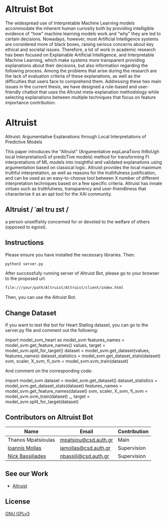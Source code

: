 # Altruist Bot
The widespread use of Interpretable Machine Learning models accommodate the inherent human curiosity both by providing intelligible evidence of “how” machine learning models work and “why” they are led to certain decisions. Nowadays, however, most Artificial Intelligence systems are considered more of black boxes, raising serious concerns about key ethical and societal issues. Therefore, a lot of work in academic research has been focused on Explainable Artificial Intelligence, and Interpretable Machine Learning, which make systems more transparent providing explanations about their decisions, but also information regarding
the following process. Among the problems that arise during the research are the lack of evaluation criteria of these explanations, as well as the difficulties that users face to comprehend them. Addressing these two main issues in the current thesis, we have designed a rule-based and user-friendly chatbot that uses the Altruist meta-explanation methodology while selecting explanations between multiple techniques that focus on feature importance contribution.

# Altruist
Altruist: Argumentative Explanations through Local Interpretations of Predictive Models

This paper introduces the "Altruist" (Argumentative expLanaTions thRoUgh local InterpretationS of predicTive models) method for transforming FI interpretations of ML models into insightful and validated explanations using argumentation based on classical logic. Altruist provides the local maximum truthful interpretation, as well as reasons for the truthfulness justification, and can be used as an easy-to-choose tool between X number of different interpretation techniques based on a few specific criteria. Altruist has innate virtues such as truthfulness, transparency and user-friendliness that characterise it as an apt tool for the XAI community.

## Altruist / ˈæl tru ɪst /
a person unselfishly concerned for or devoted to the welfare of others (opposed to egoist).

## Instructions
Please ensure you have installed the necessary libraries. Then:
```bash
python3 server.py
```
After successfully running server of Altruist Bot, please go to your browser to the proposed url:
```bash
file:///your/path/Altruist/Altruist/client/index.html
```
Then, you can use the Altruist Bot.

## Change Dataset
If you want to test the bot for Heart Statlog dataset, you can go to the server.py file and comment out the following:

import model_svm_heart as model_svm
features_names = model_svm.get_feature_names()
values, target = model_svm.split_for_target()
dataset = model_svm.get_dataset(values, features_names)
dataset_statistics = model_svm.get_dataset_stats(dataset)
svm, scaler, X_svm, fi_svm = model_svm.svm_train(dataset)

And comment on the corresponding code:

import model_svm
dataset = model_svm.get_dataset()
dataset_statistics = model_svm.get_dataset_stats(dataset)
features_names = model_svm.get_feature_names(dataset)
svm, scaler, X_svm, fi_svm = model_svm.svm_train(dataset)
_, target = model_svm.split_for_target(dataset)

## Contributors on Altruist Bot
Name | Email | Contribution
--- | --- | ---
Thanos Mpatsioulas | mpatsiou@csd.auth.gr | Main 
[Ioannis Mollas](https://intelligence.csd.auth.gr/people/ioannis-mollas/) | iamollas@csd.auth.gr | Supervision
[Nick Bassiliades](https://intelligence.csd.auth.gr/people/bassiliades/) | nbassili@csd.auth.gr | Supervision

## See our Work
- [Altruist](https://github.com/iamollas/Altruist)

## License
[GNU GPLv3](https://choosealicense.com/licenses/gpl-3.0/)
